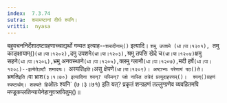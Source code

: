 ```yaml
---
index:  7.3.74
sutra:  शमामष्टानां दीर्घः श्यनि।
vritti:  nyasa
---
```


बहुवचननिर्देशादष्टग्रहणाच्चाद्यर्थो गम्यत इत्याह--`शमादीनाम्()` इत्यादि। `शमु उपशमे (धा।पा।१२०१), `तमु काङ्क्षायाम्()` (धा।पा।१२०२), `दमु उपशमे` (धा।पा।१२०३), `श्रमु तपसि खेदे च` (धा।पा।१२०४) `क्षमु सहने` (धा।पा।१२०६), `भ्रमु अनवस्थाने` (धा।पा।१२०५), `क्लमु ग्लानौ` (धा।पा।१२०७), `मदी हर्षे` (धा।पा।१२०८)--इत्येतेऽष्टौ शमादयः। 
`अस्यति` इति। `असु क्षेपणे` (धा।पा।१२०९)। अष्टाभ्यः परेणायं पठ()ते। `भ्रमति` इति। `वा भ्राश` (३।१।७०) इत्यादिना श्यन्? यस्मिन्? पक्षे नास्ति तत्रेदं प्रत्युदाहरणम्()। 
श्यन्()ग्रहणं स्पष्टार्थम्। शक्यते हि `ओतः श्यनि` (७।३।७१) इति यत्? प्रकृतं शन्ग्रहणं तल्लुग्ग्रणेव व्यवहितमपि मण्डूकप्लतिन्यायेनेहानुवत्र्तयितुम्()॥
